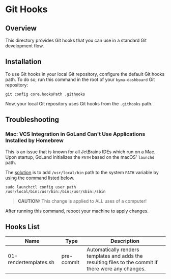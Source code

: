 # Git Hooks

## Overview

This directory provides Git hooks that you can use in a standard Git development flow.

## Installation

To use Git hooks in your local Git repository, configure the default Git hooks path.
To do so, run this command in the root of your `kyma-dashboard` Git repository:
```shell
git config core.hooksPath .githooks
```
Now, your local Git repository uses Git hooks from the `.githooks` path.

## Troubleshooting

### Mac: VCS Integration in GoLand Can't Use Applications Installed by Homebrew

This is an issue that is known for all JetBrains IDEs which run on a Mac.
Upon startup, GoLand initializes the `PATH` based on the macOS' `launchd` path.
<!-- markdown-link-check-disable-next-line -->
The [solution](https://apple.stackexchange.com/questions/51677/how-to-set-path-for-finder-launched-applications) is to add `/usr/local/bin` path to the system `PATH` variable by using the command listed below.
```shell
sudo launchctl config user path /usr/local/bin:/usr/bin:/bin:/usr/sbin:/sbin
```
>**CAUTION:** This change is applied to ALL uses of a computer!

After running this command, reboot your machine to apply changes.

## Hooks List
|Name|Type|Description|
|---|---|---|
|01-rendertemplates.sh|pre-commit|Automatically renders templates and adds the resulting files to the commit if there were any changes.| 
